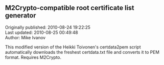 ## M2Crypto-compatible root certificate list generator  
Originally published: 2010-08-24 19:22:25  
Last updated: 2010-08-25 00:49:48  
Author: Mike Ivanov  
  
This modified version of the Heikki Toivonen's certdata2pem script automatically downloads the freshest certdata.txt file and converts it to PEM format. Requires M2Crypto. 